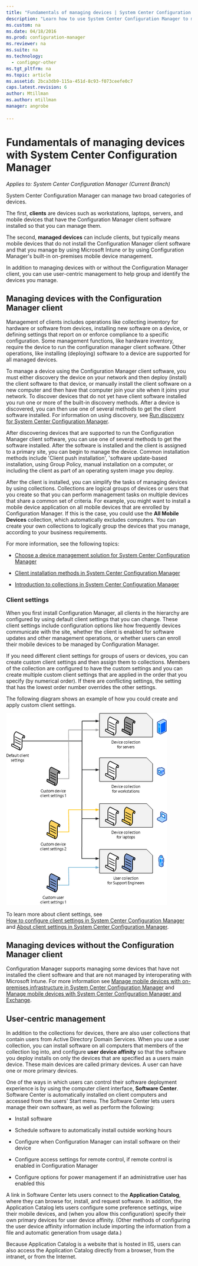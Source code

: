 ```yaml
---
title: "Fundamentals of managing devices | System Center Configuration Manager"
description: "Learn how to use System Center Configuration Manager to manage devices."
ms.custom: na
ms.date: 04/18/2016
ms.prod: configuration-manager
ms.reviewer: na
ms.suite: na
ms.technology:
  - configmgr-other
ms.tgt_pltfrm: na
ms.topic: article
ms.assetid: 2bca3db9-115a-451d-8c93-f073ceefe0c7
caps.latest.revision: 6
author: Mtillman
ms.author: mtillman
manager: angrobe

---
```

# Fundamentals of managing devices with System Center Configuration Manager

*Applies to: System Center Configuration Manager (Current Branch)*

System Center Configuration Manager can manage two broad categories of devices.

The first, **clients** are devices such as workstations, laptops, servers, and mobile devices that have the Configuration Manager client software installed so that you can manage them.   

The second, **managed devices** can include clients, but typically means mobile devices that do not install the Configuration Manager client software and that you manage by using Microsoft Intune or by using Configuration Manager's built-in on-premises mobile device management.

In addition to managing devices with or without the Configuration Manager client, you can use user-centric management to help group and identify the devices you manage.

## Managing devices with the Configuration Manager client

 Management of clients includes operations like collecting inventory for hardware or software from devices, installing new software on a device, or defining settings that report on or enforce compliance to a specific configuration. Some management functions, like hardware inventory, require the device to run the configuration manager client software. Other operations, like installing (deploying) software to a device are supported for all managed devices.  

 To manage a device using the Configuration Manager client software, you must either discovery the device on your network and then deploy (install) the client software to that device, or  manually install the client software on a new computer and then have that computer join your site when it joins your network. To discover devices that do not yet have client software installed you run one or more of the built-in discovery methods. After a device is discovered, you can then use one of several methods to get the client software installed. For information on using discovery, see [Run discovery for System Center Configuration Manager](../../core/servers/deploy/configure/run-discovery.md).  

 After discovering devices that are supported to run the Configuration Manager client software, you can use one of several methods to get the software installed. After the software is installed and the client is assigned to a primary site, you can begin to manage the device.  Common installation methods include 'Client push installation', 'software update-based installation, using Group Policy,  manual installation on a computer, or including the client as part of an operating system image you deploy.  

 After the client is installed, you can simplify the tasks of managing devices by using collections. Collections are logical groups of devices or users that you create so that you can perform management tasks on multiple devices that share a common set of criteria. For example, you might want to install a mobile device application on all mobile devices that are enrolled by Configuration Manager. If this is the case, you could use the **All Mobile Devices** collection, which automatically excludes computers. You can create your own collections to logically group the devices that you manage, according to your business requirements.  

 For more information,  see the following topics:  

-   [Choose a device management solution for System Center Configuration Manager](../../core/plan-design/choose-a-device-management-solution.md)  

-   [Client installation methods in System Center Configuration Manager](../../core/clients/deploy/plan/client-installation-methods.md)  

-   [Introduction to collections in System Center Configuration Manager](../../core/clients/manage/collections/introduction-to-collections.md)  

### Client settings  
 When you first install Configuration Manager, all clients in the hierarchy are configured by using default client settings that you can change. These client settings include configuration options like how  frequently devices communicate with the site, whether the client is enabled for software updates and other management operations, or whether users can enroll their mobile devices to be managed by Configuration Manager.  

 If you need different client settings for groups of users or devices, you can create custom client settings and then assign them to collections.  Members of the collection are configured to have the custom settings and you can create multiple custom client settings that are applied in the order that you specify (by numerical order).  If there are conflicting settings, the setting that has the lowest order number overrides the other settings.  

 The following diagram shows an example of how you could create and apply custom client settings.  

 ![Client settings](media/ClientSettings.gif)  

 To learn more about client settings, see  
                [How to configure client settings in System Center Configuration Manager](../../core/clients/deploy/configure-client-settings.md) and  [About client settings in System Center Configuration Manager](../../core/clients/deploy/about-client-settings.md).

## Managing devices without the Configuration Manager client  
 Configuration Manager supports managing some devices that have not installed the client software and that are not managed by interoperating with Microsoft Intune. For more information see [Manage mobile devices with on-premises infrastructure in System Center Configuration Manager](../../mdm/understand/manage-mobile-devices-with-on-premises-infrastructure.md) and  [Manage mobile devices with System Center Configuration Manager and Exchange](../../mdm/deploy-use/manage-mobile-devices-with-exchange-activesync.md).  

## User-centric management  
 In addition to the collections for devices, there are also user collections that contain users from Active Directory Domain Services. When you use a user collection, you can install software on all computers that members of the collection log into, and configure **user device affinity** so that the software you deploy  installs on only the devices that are specified as a users main device. These main devices are called primary devices. A user can have one or more primary devices.  

 One of the ways in which users can control their software deployment experience is by using the computer client interface, **Software Center**. Software Center is automatically installed on client computers and accessed from the users' Start menu. The Software Center lets users manage their own software, as well as perform the following:  

-   Install software  

-   Schedule software to automatically install outside working hours  

-   Configure when Configuration Manager can install software on their device  

-   Configure access settings for remote control, if remote control is enabled in Configuration Manager  

-   Configure options for power management if an administrative user has enabled this  

 A link in Software Center lets users connect to the **Application Catalog**, where they can browse for, install, and request software. In addition,  the Application Catalog lets users configure some preference settings,  wipe their mobile devices, and (when you allow this configuration) specify their own primary devices for user device affinity. (Other methods of configuring the user device affinity information include importing the information from a file and automatic generation from usage data.)  

 Because Application Catalog is a website that is hosted in IIS, users can also access the Application Catalog directly from a browser, from the intranet, or from the Internet.  
